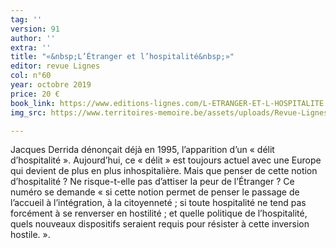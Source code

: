 ```yaml
---
tag: ''
version: 91
author: ''
extra: ''
title: "«&nbsp;L’Étranger et l’hospitalité&nbsp;»"
editor: revue Lignes
col: n°60
year: octobre 2019
price: 20 €
book_link: https://www.editions-lignes.com/L-ETRANGER-ET-L-HOSPITALITE.html
img_src: https://www.territoires-memoire.be/assets/uploads/Revue-Lignes-60.jpg

---
```

Jacques Derrida dénonçait déjà en 1995, l’apparition d’un «&nbsp;délit d’hospitalité&nbsp;». Aujourd’hui, ce «&nbsp;délit&nbsp;» est toujours actuel avec une Europe qui devient de plus en plus inhospitalière. Mais que penser de cette notion d’hospitalité ? Ne risque-t-elle pas d’attiser la peur de l’Étranger ? Ce numéro se demande «&nbsp;si cette notion permet de penser le passage de l’accueil à l’intégration, à la citoyenneté ; si toute hospitalité ne tend pas forcément à se renverser en hostilité ; et quelle politique de l’hospitalité, quels nouveaux dispositifs seraient requis pour résister à cette inversion hostile.&nbsp;».